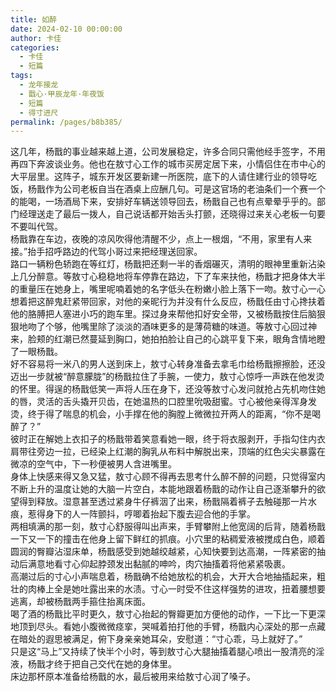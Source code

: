 ```yaml
---
title: 如醉
date: 2024-02-10 00:00:00
author: 卡佳
categories: 
  - 卡佳
  - 短篇
tags: 
  - 龙年接龙
  - 戬心·甲辰龙年·年夜饭
  - 短篇
  - 得寸进尺
permalink: /pages/b8b385/
---
```


这几年，杨戬的事业越来越上道，公司发展稳定，许多合同只需他经手签字，不用再四下奔波谈业务。他也在敖寸心工作的城市买房定居下来，小情侣住在市中心的大平层里。这阵子，城东开发区要新建一所医院，底下的人请住建行业的领导吃饭，杨戬作为公司老板自当在酒桌上应酬几句。可是这官场的老油条们一个赛一个的能喝，一场酒局下来，安排好车辆送领导回去，杨戬自己也有点晕晕乎乎的。部门经理送走了最后一拨人，自己说话都开始舌头打颤，还晓得过来关心老板一句要不要叫代驾。  
杨戬靠在车边，夜晚的凉风吹得他清醒不少，点上一根烟，“不用，家里有人来接。”抬手招呼路边的代驾小哥过来把经理送回家。<!-- more -->  
路口一辆粉色轿跑在等红灯，杨戬把还剩一半的香烟碾灭，清明的眼神里重新沾染上几分醉意。等敖寸心稳稳地将车停靠在路边，下了车来扶他，杨戬才把身体大半的重量压在她身上，嘴里呢喃着她的名字低头在粉嫩小脸上落下一吻。敖寸心一心想着把这醉鬼赶紧带回家，对他的亲昵行为并没有什么反应，杨戬任由寸心搀扶着他的胳膊把人塞进小巧的跑车里。探过身来帮他扣好安全带，又被杨戬按住后脑狠狠地吻了个够，他嘴里除了淡淡的酒味更多的是薄荷糖的味道。等敖寸心回过神来，脸颊的红潮已然蔓延到胸口，她拍拍脸让自己的心跳平复下来，眼角含情地瞪了一眼杨戬。  
好不容易将一米八的男人送到床上，敖寸心转身准备去拿毛巾给杨戬擦擦脸，还没迈出一步就被“醉意朦胧”的杨戬拉住了手腕，一使力，敖寸心惊呼一声跌在他发烫的怀里。得逞的杨戬低笑一声将人压在身下，还没等敖寸心发问就抢占先机吻住她的唇，灵活的舌头撬开贝齿，在她温热的口腔里吮吸甜蜜。寸心被他亲得浑身发烫，终于得了喘息的机会，小手撑在他的胸膛上微微拉开两人的距离，“你不是喝醉了？”  
彼时正在解她上衣扣子的杨戬带着笑意看她一眼，终于将衣服剥开，手指勾住内衣肩带往旁边一拉，已经染上红潮的胸乳从布料中解脱出来，顶端的红色尖尖暴露在微凉的空气中，下一秒便被男人含进嘴里。  
身体上快感来得又急又猛，敖寸心顾不得再去思考什么醉不醉的问题，只觉得室内不断上升的温度让她的大脑一片空白，本能地跟着杨戬的动作让自己逐渐攀升的欲望得到释放。湿意甚至透过紧身牛仔裤洇了出来，杨戬隔着裤子去触碰那一片水痕，惹得身下的人一阵颤抖，哼唧着抬起下腹去迎合他的手掌。  
两相填满的那一刻，敖寸心舒服得叫出声来，手臂攀附上他宽阔的后背，随着杨戬一下又一下的撞击在他身上留下鲜红的抓痕。小穴里的粘稠爱液被搅成白色，顺着圆润的臀瓣沾湿床单，杨戬感受到她越绞越紧，心知快要到达高潮，一阵紧密的抽动后满意地看寸心仰起脖颈发出黏腻的呻吟，肉穴抽搐着将他紧紧吸裹。  
高潮过后的寸心小声喘息着，杨戬确不给她放松的机会，大开大合地抽插起来，粗壮的肉棒上全是她吐露出来的水渍。寸心一时受不住这样强势的进攻，扭着腰想要逃离，却被杨戬两手箍住抬离床面。  
喝了酒的杨戬比平时更久，敖寸心抬起的臀瓣更加方便他的动作，一下比一下更深地顶到尽头。看她小腹微微痉挛，哭喊着拍打他的手臂，杨戬内心深处的那一点藏在暗处的遐思被满足，俯下身亲亲她耳朵，安慰道：“寸心乖，马上就好了。”  
只是这“马上”又持续了快半个小时，等到敖寸心大腿抽搐着腿心喷出一股清亮的淫液，杨戬才终于把自己交代在她的身体里。  
床边那杯原本准备给杨戬的水，最后被用来给敖寸心润了嗓子。
